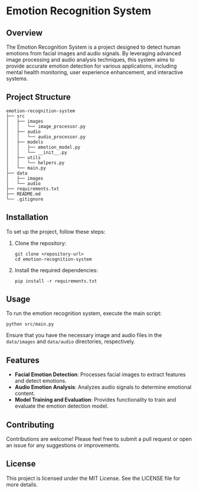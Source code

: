 # Emotion Recognition System

## Overview
The Emotion Recognition System is a project designed to detect human emotions from facial images and audio signals. By leveraging advanced image processing and audio analysis techniques, this system aims to provide accurate emotion detection for various applications, including mental health monitoring, user experience enhancement, and interactive systems.

## Project Structure
```
emotion-recognition-system
├── src
│   ├── images
│   │   └── image_processor.py
│   ├── audio
│   │   └── audio_processor.py
│   ├── models
│   │   ├── emotion_model.py
│   │   └── __init__.py
│   ├── utils
│   │   └── helpers.py
│   └── main.py
├── data
│   ├── images
│   └── audio
├── requirements.txt
├── README.md
└── .gitignore
```

## Installation
To set up the project, follow these steps:

1. Clone the repository:
   ```
   git clone <repository-url>
   cd emotion-recognition-system
   ```

2. Install the required dependencies:
   ```
   pip install -r requirements.txt
   ```

## Usage
To run the emotion recognition system, execute the main script:
```
python src/main.py
```

Ensure that you have the necessary image and audio files in the `data/images` and `data/audio` directories, respectively.

## Features
- **Facial Emotion Detection**: Processes facial images to extract features and detect emotions.
- **Audio Emotion Analysis**: Analyzes audio signals to determine emotional content.
- **Model Training and Evaluation**: Provides functionality to train and evaluate the emotion detection model.

## Contributing
Contributions are welcome! Please feel free to submit a pull request or open an issue for any suggestions or improvements.

## License
This project is licensed under the MIT License. See the LICENSE file for more details.